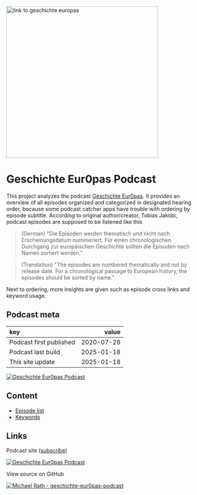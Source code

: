 <a href="https://geschichteeuropas.podigee.io/">
  <img src="https://main.podigee-cdn.net/uploads/u10696/804bb26c-c59e-496d-b961-c2531f60dd76.jpg" alt="link to geschichte europas" width="400">
</a>

# Geschichte Eur0pas Podcast

This project analyzes the podcast [Geschichte Eur0pas](https://geschichteeuropas.podigee.io/).
It provides an overview of all episodes organized and categorized in designated hearing order, because some podcast catcher apps have trouble with ordering by episode subtitle.
According to original author/creator, Tobias Jakobi, podcast episodes are supposed to be listened like this

> (German) "Die Episoden werden thematisch und nicht nach Erscheinungsdatum nummeriert. Für einen chronologischen Durchgang zur europäischen Geschichte sollten die Episoden nach Namen sortiert werden."

> (Translation) "The episodes are numbered thematically and not by release date. For a chronological passage to European history, the episodes should be sorted by name."

Next to ordering, more insights are given such as episode cross links and keyword usage.

## Podcast meta

<!-- BEGIN generated -->

|key |value|
|:---|----:|
|Podcast first published|2020-07-28|
|Podcast last build|2025-01-18|
|This site update|2025-01-18|

<!-- END generated -->

[![Geschichte Eur0pas Podcast](https://img.shields.io/static/v1?label=MP3%20Feed&message=https://geschichteeuropas.podigee.io/feed/mp3&color=orange&logo=rss)](https://geschichteeuropas.podigee.io/feed/mp3)

## Content

- [Episode list](episodes.md)
- [Keywords](keywords.md)

## Links

Podcast site ([subscribe](https://geschichteeuropas.podigee.io/#subscribe))

[![Geschichte Eur0pas Podcast](https://img.shields.io/static/v1?label=Tobias%20Jakobi&message=geschichteeuropas.podigee.io&color=orange&logo=podcast%20index)](https://geschichteeuropas.podigee.io/)

View source on GitHub

[![Michael Rath - geschichte-eur0pas-podcast](https://img.shields.io/static/v1?label=Michael%20Rath&message=geschichte-eur0pas-podcast&color=blue&logo=github)](https://github.com/michaelrath-work/geschichte-eur0pas-podcast)